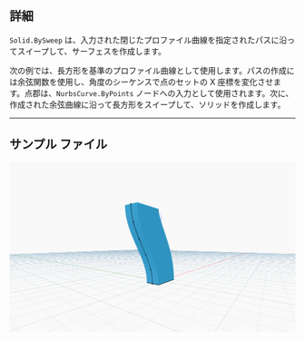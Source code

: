 <!--- Autodesk.DesignScript.Geometry.Solid.BySweep(profile, path, cutEndOff) --->
<!--- X65A3XAWWVM3XWMAZHZFLL5HTXCJAGYISLC4VHRMPHEV3MBYIRXQ --->
## 詳細
`Solid.BySweep` は、入力された閉じたプロファイル曲線を指定されたパスに沿ってスイープして、サーフェスを作成します。

次の例では、長方形を基準のプロファイル曲線として使用します。パスの作成には余弦関数を使用し、角度のシーケンスで点のセットの X 座標を変化させます。点郡は、`NurbsCurve.ByPoints` ノードへの入力として使用されます。次に、作成された余弦曲線に沿って長方形をスイープして、ソリッドを作成します。
___
## サンプル ファイル

![Solid.BySweep](./X65A3XAWWVM3XWMAZHZFLL5HTXCJAGYISLC4VHRMPHEV3MBYIRXQ_img.jpg)
